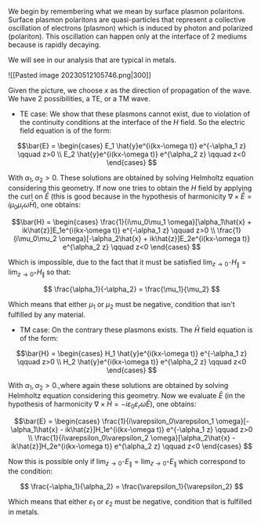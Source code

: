 We begin by remembering what we mean by surface plasmon polaritons.
Surface plasmon polaritons are quasi-particles that represent a collective oscillation of electrons (plasmon) which is induced by photon and polarized (polariton). This oscillation can happen only at the interface of 2 mediums because is rapidly decaying. 

We will see in our analysis that are typical in metals.

![[Pasted image 20230512105746.png|300]]

Given the picture, we choose $x$ as the direction of propagation of the wave. We have 2 possibilities, a TE, or a TM wave.

- TE case:
We show that these plasmons cannot exist, due to violation of the continuity conditions at the interface of the $H$ field.
So the electric field equation is of the form:

$$\bar{E} = 
\begin{cases}
E_1 \hat{y}e^{i(kx-\omega t)} e^{-\alpha_1 z} \qquad z>0 \\
E_2 \hat{y}e^{i(kx-\omega t)} e^{\alpha_2 z} \qquad z<0
\end{cases}
$$

With $\alpha_1, \alpha_2 >0$. These solutions are obtained by solving Helmholtz equation considering this geometry.
If now one tries to obtain the $H$ field by applying the curl on $\bar{E}$ (this is good because in the hypothesis of harmonicity $\nabla \times \bar{E} = i\mu_0\mu_r\omega \bar{H}$), one obtains:

$$\bar{H} = 
\begin{cases}
\frac{1}{i\mu_0\mu_1 \omega}[\alpha_1\hat{x} + ik\hat{z}]E_1e^{i(kx-\omega t)} e^{-\alpha_1 z} \qquad z>0 \\
\frac{1}{i\mu_0\mu_2 \omega}[-\alpha_2\hat{x} + ik\hat{z}]E_2e^{i(kx-\omega t)} e^{\alpha_2 z} \qquad z<0
\end{cases}
$$

Which is impossible, due to the fact that it must be satisfied $\lim_{z \to 0^-}H_{\parallel}=\lim_{z \to 0^+}H_{\parallel}$ so that:

$$ \frac{\alpha_1}{-\alpha_2} = \frac{\mu_1}{\mu_2} $$

Which means that either $\mu_1$ or $\mu_2$ must be negative, condition that isn't fulfilled by any material.


- TM case:
On the contrary these plasmons exists. The $\bar{H}$ field equation is of the form:

$$\bar{H} = 
\begin{cases}
H_1 \hat{y}e^{i(kx-\omega t)} e^{-\alpha_1 z} \qquad z>0 \\
H_2 \hat{y}e^{i(kx-\omega t)} e^{\alpha_2 z} \qquad z<0
\end{cases}
$$

With $\alpha_1, \alpha_2 >0$.,where again these solutions are obtained by solving Helmholtz equation considering this geometry.
Now we evaluate $\bar{E}$ (in the hypothesis of harmonicity $\nabla \times \bar{H} = -i\varepsilon_0\varepsilon_r\omega \bar{E}$), one obtains:

$$\bar{E} = 
\begin{cases}
\frac{1}{i\varepsilon_0\varepsilon_1 \omega}[-\alpha_1\hat{x} - ik\hat{z}]H_1e^{i(kx-\omega t)} e^{-\alpha_1 z} \qquad z>0 \\
\frac{1}{i\varepsilon_0\varepsilon_2 \omega}[\alpha_2\hat{x} - ik\hat{z}]H_2e^{i(kx-\omega t)} e^{\alpha_2 z} \qquad z<0
\end{cases}
$$

Now this is possible only if $\lim_{z \to 0^-}E_{\parallel}=\lim_{z \to 0^+}E_{\parallel}$ which correspond to the condition:

$$ \frac{-\alpha_1}{\alpha_2} = \frac{\varepsilon_1}{\varepsilon_2} $$

Which means that either $\varepsilon_1$ or $\varepsilon_2$ must be negative, condition that is fulfilled in metals.



